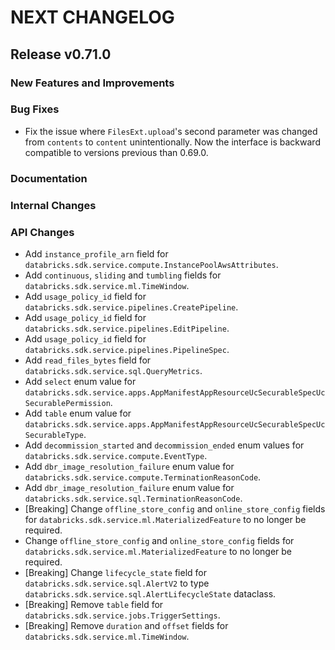 # NEXT CHANGELOG

## Release v0.71.0

### New Features and Improvements

### Bug Fixes

- Fix the issue where `FilesExt.upload`'s second parameter was changed from `contents` to `content` unintentionally. Now the interface is backward compatible to versions previous than 0.69.0.

### Documentation

### Internal Changes

### API Changes
* Add `instance_profile_arn` field for `databricks.sdk.service.compute.InstancePoolAwsAttributes`.
* Add `continuous`, `sliding` and `tumbling` fields for `databricks.sdk.service.ml.TimeWindow`.
* Add `usage_policy_id` field for `databricks.sdk.service.pipelines.CreatePipeline`.
* Add `usage_policy_id` field for `databricks.sdk.service.pipelines.EditPipeline`.
* Add `usage_policy_id` field for `databricks.sdk.service.pipelines.PipelineSpec`.
* Add `read_files_bytes` field for `databricks.sdk.service.sql.QueryMetrics`.
* Add `select` enum value for `databricks.sdk.service.apps.AppManifestAppResourceUcSecurableSpecUcSecurablePermission`.
* Add `table` enum value for `databricks.sdk.service.apps.AppManifestAppResourceUcSecurableSpecUcSecurableType`.
* Add `decommission_started` and `decommission_ended` enum values for `databricks.sdk.service.compute.EventType`.
* Add `dbr_image_resolution_failure` enum value for `databricks.sdk.service.compute.TerminationReasonCode`.
* Add `dbr_image_resolution_failure` enum value for `databricks.sdk.service.sql.TerminationReasonCode`.
* [Breaking] Change `offline_store_config` and `online_store_config` fields for `databricks.sdk.service.ml.MaterializedFeature` to no longer be required.
* Change `offline_store_config` and `online_store_config` fields for `databricks.sdk.service.ml.MaterializedFeature` to no longer be required.
* [Breaking] Change `lifecycle_state` field for `databricks.sdk.service.sql.AlertV2` to type `databricks.sdk.service.sql.AlertLifecycleState` dataclass.
* [Breaking] Remove `table` field for `databricks.sdk.service.jobs.TriggerSettings`.
* [Breaking] Remove `duration` and `offset` fields for `databricks.sdk.service.ml.TimeWindow`.